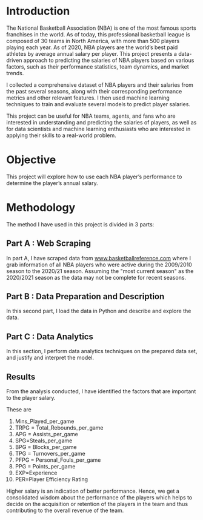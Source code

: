 # Introduction
The National Basketball Association (NBA) is one of the most famous sports franchises in the world. As of today, this professional basketball league is composed of 30 teams in North America, with more than 500 players playing each year. As of 2020, NBA players are the world’s best paid athletes by average annual salary per player. This project presents a data-driven approach to predicting the salaries of NBA players based on various factors, such as their performance statistics, team dynamics, and market trends. 

I collected a comprehensive dataset of NBA players and their salaries from the past several seasons, along with their corresponding performance metrics and other relevant features. I then used machine learning techniques to train and evaluate several models to predict player salaries.

This project can be useful for NBA teams, agents, and fans who are interested in understanding and predicting the salaries of players, as well as for data scientists and machine learning enthusiasts who are interested in applying their skills to a real-world problem.

# Objective
This project will explore how to use each NBA player’s performance to determine the player’s annual salary.

# Methodology
The method I have used in this project is divided in 3 parts:

## Part A : Web Scraping
In part A, I have scraped data from www.basketballreference.com where I grab information of all NBA players who were active during the 2009/2010 season to the 2020/21 season. Assuming the "most current season" as the 2020/2021 season as the data may not be complete for recent seasons. 

## Part B : Data Preparation and Description
In this second part, I load the data in Python and describe and explore the data.

## Part C : Data Analytics
In this section, I perform data analytics techniques on the prepared data set, and justify and interpret the model.

## Results
From the analysis conducted, I have identified the factors that are important to the player salary. 

These are 
1) Mins_Played_per_game
2) TRPG = Total_Rebounds_per_game
3) APG = Assists_per_game
4) SPG=Steals_per_game
5) BPG = Blocks_per_game
6) TPG = Turnovers_per_game
7) PFPG = Personal_Fouls_per_game
8) PPG = Points_per_game
9) EXP=Experience
10) PER=Player Efficiency Rating

Higher salary is an indication of better performance. Hence, we get a consolidated wisdom about the performance of the players which helps to decide on the acquisition or retention of the players in the team and thus contributing to the overall revenue of the team.
